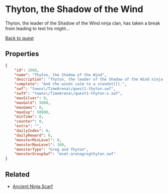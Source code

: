 # Thyton, the Shadow of the Wind

Thyton, the leader of the Shadow of the Wind ninja clan, has taken a break from leading to test his might...

[Back to quest](../quests.md)

## Properties

```json
{
    "id": 2068,
    "name": "Thyton, the Shadow of the Wind",
    "description": "Thyton, the leader of the Shadow of the Wind ninja clan, has taken a break from leading to test his might...",
    "complete": "And the winds calm to a standstill.",
    "swf": "towns\/TimeArena\/quest1-thyton.swf",
    "swfX": "towns\/TimeArena\/quest1-thyton-x.swf",
    "maxSilver": 0,
    "maxGold": 5000,
    "maxGems": 0,
    "maxExp": 50000,
    "minTime": 0,
    "counter": 0,
    "extra": "",
    "dailyIndex": 0,
    "dailyReward": 0,
    "monsterMinLevel": 0,
    "monsterMaxLevel": 100,
    "monsterType": "Greg and Thyton",
    "monsterGroupSwf": "mset-arenagregthyton.swf"
}
```

## Related

- [Ancient Ninja Scarf](../items/21650-ancient-ninja-scarf.md)

